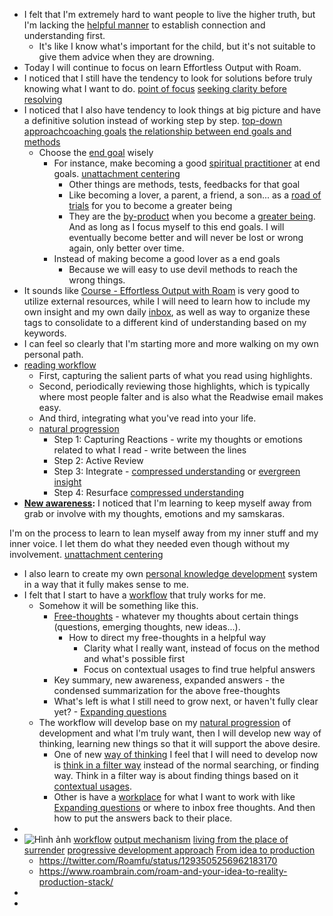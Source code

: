 - I felt that I'm extremely hard to want people to live the higher truth, but I'm lacking the [helpful manner](<helpful manner.md>) to establish connection and understanding first. 
    - It's like I know what's important for the child, but it's not suitable to give them advice when they are drowning.
- Today I will continue to focus on learn Effortless Output with Roam.
- I noticed that I still have the tendency to look for solutions before truly knowing what I want to do. [point of focus](<point of focus.md>) [seeking clarity before resolving](<seeking clarity before resolving.md>)
- I noticed that I also have tendency to look things at big picture and have a definitive solution instead of working step by step. [top-down approach](<top-down approach.md>)[coaching goals](<coaching goals.md>) [the relationship between end goals and methods](<the relationship between end goals and methods.md>)
    - Choose the [end goal](<end goal.md>) wisely
        - For instance, make becoming a good [spiritual practitioner](<spiritual practitioner.md>) at end goals. [unattachment centering](<unattachment centering.md>)
            - Other things are methods, tests, feedbacks for that goal
            - Like becoming a lover, a parent, a friend, a son... as a [road of trials](<road of trials.md>) for you to become a greater being
            - They are the [by-product](<by-product.md>) when you become a [greater being](<greater being.md>). And as long as I focus myself to this end goals. I will eventually become better and will never be lost or wrong again, only better over time.
        - Instead of making become a good lover as a end goals
            - Because we will easy to use devil methods to reach the wrong things.
- It sounds like [Course - Effortless Output with Roam](<Course - Effortless Output with Roam.md>) is very good to utilize external resources, while I will need to learn how to include my own insight and my own daily [inbox](<inbox.md>), as well as way to organize these tags to consolidate to a different kind of understanding based on my keywords.
- I can feel so clearly that I'm starting more and more walking on my own personal path.
- [reading workflow](<reading workflow.md>) 
    - First, capturing the salient parts of what you read using highlights. 
    - Second, periodically reviewing those highlights, which is typically where most people falter and is also what the Readwise email makes easy.
    -  And third, integrating what you've read into your life.
    - [natural progression](<natural progression.md>)
        - Step 1: Capturing Reactions - write my thoughts or emotions related to what I read - write between the lines
        - Step 2: Active Review
        - Step 3: Integrate - [compressed understanding](<compressed understanding.md>) or [evergreen insight](<evergreen insight.md>)
        - Step 4: Resurface [compressed understanding](<compressed understanding.md>)
- **[New awareness](<New awareness.md>):** I noticed that I'm learning to keep myself away from grab or involve with my thoughts, emotions and my samskaras. 

I'm on the process to learn to lean myself away from my inner stuff and my inner voice. I let them do what they needed even though without my involvement. [unattachment centering](<unattachment centering.md>)
- I also learn to create my own [personal knowledge development](<personal knowledge development.md>) system in a way that it fully makes sense to me.
- I felt that I start to have a [workflow](<workflow.md>) that truly works for me. 
    - Somehow it will be something like this.
        - [Free-thoughts](<Free-thoughts.md>) - whatever my thoughts about certain things (questions, emerging thoughts, new ideas...). 
            - How to direct my free-thoughts in a helpful way
                - Clarity what I really want, instead of focus on the method and what's possible first
                - Focus on contextual usages to find true helpful answers
        - Key summary, new awareness, expanded answers - the condensed summarization for the above free-thoughts
        - What's left is what I still need to grow next, or haven't fully clear yet? - [Expanding questions](<Expanding questions.md>)
    - The workflow will develop base on my [natural progression](<natural progression.md>) of development and what I'm truly want, then I will develop new way of thinking, learning new things so that it will support the above desire.
        - One of new [way of thinking](<way of thinking.md>) I feel that I will need to develop now is [think in a filter way](<think in a filter way.md>) instead of the normal searching, or finding way. Think in a filter way is about finding things based on it [contextual usages](<contextual usages.md>).
        - Other is have a [workplace](<workplace.md>) for what I want to work with like [Expanding questions](<Expanding questions.md>) or where to inbox free thoughts. And then how to put the answers back to their place.
- 
- ![Hình ảnh](https://pbs.twimg.com/media/EbqbNmqWoAEuC30?format=png&name=900x900) [workflow](<workflow.md>) [output mechanism](<output mechanism.md>) [living from the place of surrender](<living from the place of surrender.md>) [progressive development approach](<progressive development approach.md>) [From idea to production](<From idea to production.md>)
    - https://twitter.com/Roamfu/status/1293505256962183170
    - https://www.roambrain.com/roam-and-your-idea-to-reality-production-stack/
- 
- 
